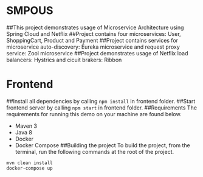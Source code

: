 # SMPOUS
##This project demonstrates usage of Microservice Architecture using Spring Cloud and Netflix
##Project contains four microservices: User, ShoppingCart, Product and Payment
##Project contains services for microservice auto-discovery: Eureka microservice and request proxy service: Zool microservice
##Project demonstrates usage of Netflix load balancers: Hystrics and cicuit brakers: Ribbon
# Frontend
##Install all dependencies by calling ```npm install``` in frontend folder.
##Start frontend server by calling ```npm start``` in frontend folder.
##Requirements
The requirements for running this demo on your machine are found below.
  * Maven 3
  * Java 8
  * Docker
  * Docker Compose
##Building the project
To build the project, from the terminal, run the following commands at the root of the project.
```shell
mvn clean install
docker-compose up

```
